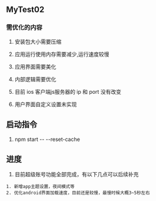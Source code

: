 ## MyTest02

### 需优化的内容

1. 安装包大小需要压缩

2. 应用运行使用内存需要减少,运行速度较慢

3. 应用界面需要美化

4. 内部逻辑需要优化

5. 目前 ios 客户端js服务器的 ip 和 port 没有改变

6. 用户界面自定义设置未实现

## 启动指令

1. npm start -- --reset-cache

## 进度

1. 目前超级账号功能全部完成，有以下几点可以后续补充

~~~~
1. 新增app主题设置，夜间模式等
2. 优化android界面加载速度，目前还是较慢，最慢时候大概3~5秒左右
~~~~